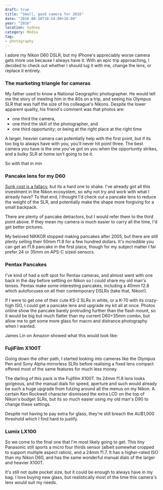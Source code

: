 ```yaml
---
draft: true
title: "Small, good camera for 2016"
date: "2016-08-30T10:54:00+10:00"
year: "2016"
location: Sydney
category: Media
tag:
- photography
---
```

I adore my Nikon D60 DSLR, but my iPhone's appreciably worse camera gets more use because I always have it. With an epic trip approaching, I decided to check out whether I should lug it with me, change the lens, or replace it entirely.

### The marketing triangle for cameras

My father used to know a National Geographic photographer. He would tell me the story of meeting him in the 80s on a trip, and seeing his Olympus SLR that was half the size of his colleague's Nikons. Despite the lower apparent quality, his friend's comment was that photos are:

* one third the camera,
* one third the skill of the photographer, and
* one third opportunity; or being at the right place at the right time

A larger, heavier camera can potentially help with the first point, but if its too big to always have with you, you'll never hit point three. The best camera you have is the one you've got on you when the opportunity strikes, and a bulky SLR at home isn't going to be it.

So with that in min

### Pancake lens for my D60

[Sunk cost is a fallacy], but its a hard one to shake. I've already got all this investment in the Nikon ecosystem, so why not try and work with what I already have? To that end, I thought I'd check out a pancake lens to reduce the weight of the SLR, and potentially make the shape more forgiving for a small backpack.

There are plenty of pancake detractors, but I would refer them to the third point above. If they mean my camera is much easier to carry all the time, I'd get better pictures.

My beloved NIKKOR stopped making pancakes after 2005, but there are still plenty selling their 50mm f1.8 for a few hundred dollars. It's incredible you can get an f1.8 pancake in the first place, though for my subject matter I far prefer 24 or 35mm on APS-C sized-sensors. 

### Pentax Pancakes

I've kind of had a soft spot for Pentax cameras, and almost went with one back in the day before settling on Nikon so I could share my old man's lenses. Pentax make some interesting pancakes, including a 40mm f2.8 which autofocuses on all their contemporary DSLRs (take that, Nikon!).

If I were to get one of their cute KS-2 SLRs in white, or a K-70 with its crazy-high ISO, I could get a pancake lens and upgrade my kit all at once. Photos online show the pancake barely protruding further than the flash mount, so it would be big but much flatter than my current D60+35mm combo, but allow me to get some more glass for macro and distrance photography when I wanted.

James Lin on Amazon showed what this would look like:

### FujiFilm X100T

Going down the other path, I started looking into cameras like the Olympus Pen and Sony Alpha mirrorless SLRs before realising a fixed lens compact offered most of the same features for much less money.

The darling of this pack is the Fujifilm X100T. Its 24mm f1.8 lens looks gorgeous, and the manual dials for speed, aperture and such would already be such a huge upgrade from futzing around all the menus on my Nikon. A certain Ken Rockwell character dismissed the extra LCD on the top of Nikon's budget SLRs, but its so much easier using my old man's D90 to change these settings.

Despite not having to pay extra for glass, they're still breach the AU$1,000 threshold which I find hard to justify.

### Lumix LX100

So we come to the final one that I'm most likely going to get. This tiny Panasonic still sports a micro four thirds sensor (albeit somewhat cropped to support multiple aspect ratios), and a 24mm f1.7. It has a higher-rated ISO than my Nikon D60, and has the same wonderful manual dials of the larger and heavier X100T.

It's still not quite pocket size, but it could be enough to always have in my bag. I love buying new glass, but realistically most of the time this camera's lens would suit my needs.

[Sunk cost is a fallacy]: https://en.wikipedia.org/wiki/Escalation_of_commitment
